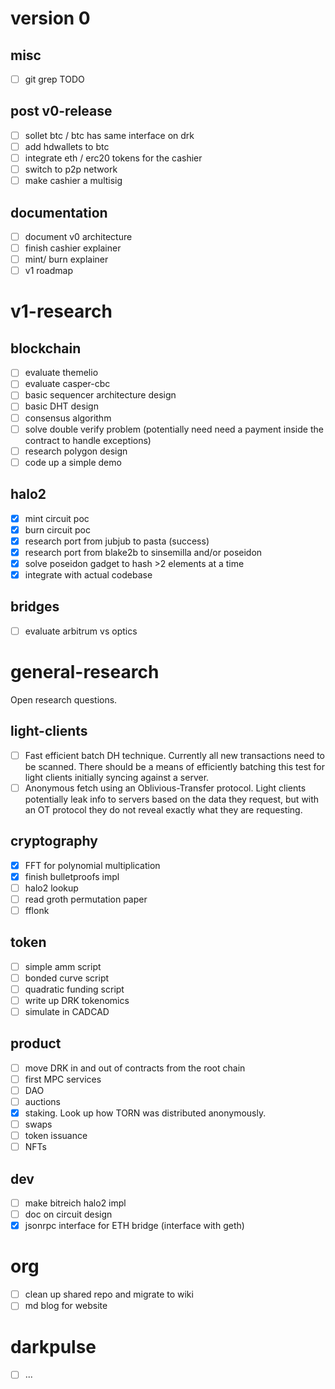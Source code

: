 # version 0

## misc

- [ ] git grep TODO

## post v0-release

- [ ] sollet btc / btc has same interface on drk
- [ ] add hdwallets to btc
- [ ] integrate eth / erc20 tokens for the cashier 
- [ ] switch to p2p network 
- [ ] make cashier a multisig

## documentation

- [ ] document v0 architecture 
- [ ] finish cashier explainer
- [ ] mint/ burn explainer
- [ ] v1 roadmap

# v1-research

## blockchain

- [ ] evaluate themelio
- [ ] evaluate casper-cbc
- [ ] basic sequencer architecture design
- [ ] basic DHT design
- [ ] consensus algorithm
- [ ] solve double verify problem (potentially need need a payment inside the contract to handle exceptions)
- [ ] research polygon design
- [ ] code up a simple demo

## halo2

- [x] mint circuit poc
- [x] burn circuit poc
- [x] research port from jubjub to pasta (success)
- [x] research port from blake2b to sinsemilla and/or poseidon
- [x] solve poseidon gadget to hash >2 elements at a time
- [x] integrate with actual codebase

## bridges

- [ ] evaluate arbitrum vs optics

# general-research

Open research questions.

## light-clients

- [ ] Fast efficient batch DH technique. Currently all new transactions need to be scanned. There should be a means of efficiently batching this test for light clients initially syncing against a server.
- [ ] Anonymous fetch using an Oblivious-Transfer protocol. Light clients potentially leak info to servers based on the data they request, but with an OT protocol they do not reveal exactly what they are requesting.

## cryptography

- [x] FFT for polynomial multiplication
- [x] finish bulletproofs impl
- [ ] halo2 lookup
- [ ] read groth permutation paper
- [ ] fflonk

## token

- [ ] simple amm script
- [ ] bonded curve script
- [ ] quadratic funding script
- [ ] write up DRK tokenomics
- [ ] simulate in CADCAD

## product

- [ ] move DRK in and out of contracts from the root chain
- [ ] first MPC services
- [ ] DAO
- [ ] auctions
- [x] staking. Look up how TORN was distributed anonymously.
- [ ] swaps
- [ ] token issuance
- [ ] NFTs

## dev

- [ ] make bitreich halo2 impl
- [ ] doc on circuit design
- [x] jsonrpc interface for ETH bridge (interface with geth)

# org

- [ ] clean up shared repo and migrate to wiki
- [ ] md blog for website

# darkpulse

- [ ] ...
